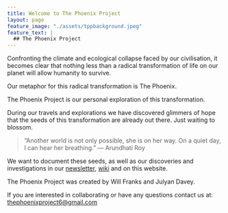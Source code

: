 ```yaml
---
title: Welcome to The Phoenix Project
layout: page
feature_image: "./assets/tppbackground.jpeg"
feature_text: |
  ## The Phoenix Project
---
```


Confronting the climate and ecological collapse faced by our civilisation, it becomes clear that nothing less than a radical transformation of life on our planet will allow humanity to survive.

Our metaphor for this radical transformation is The Phoenix.

The Phoenix Project is our personal exploration of this transformation.

During our travels and explorations we have discovered glimmers of hope that the seeds of this transformation are already out there. Just waiting to blossom.

> “Another world is not only possible, she is on her way. On a quiet day, I can hear her breathing.” ― Arundhati Roy

We want to document these seeds, as well as our discoveries and investigations in our [newsletter](https://thephoenixproject.substack.com), [wiki](https://wiki.thephoenixproject.site) and on this website.

The Phoenix Project was created by Will Franks and Julyan Davey.

If you are interested in collaborating or have any questions contact us at: <thephoenixproject6@gmail.com>

<div class='mailmunch-forms-widget-788826'></div>

